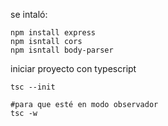 se intaló:

```
npm install express
npm isntall cors
npm isntall body-parser
```

iniciar proyecto con typescript

```
tsc --init

#para que esté en modo observador
tsc -w
```
